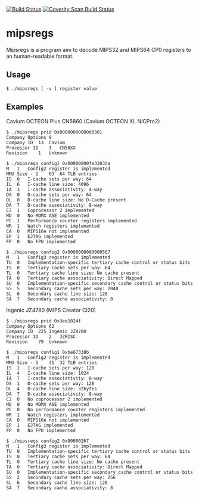 [![Build Status](https://travis-ci.org/0intro/mipsregs.svg?branch=master)](https://travis-ci.org/0intro/mipsregs)
[![Coverity Scan Build Status](https://scan.coverity.com/projects/10202/badge.svg)](https://scan.coverity.com/projects/10202)

mipsregs
========

Mipsregs is a program aim to decode MIPS32 and MIPS64 CP0 registers to an human-readable format.

Usage
-----

```
$ ./mipsregs [ -v ] register value
```

Examples
-------

Cavium OCTEON Plus CN5860 (Cavium OCTEON XL NICPro2)

```
$ ./mipsregs prid 0x00000000000d0301
Company Options	0
Company ID	13	Cavium
Processor ID	3	CN58XX
Revision	1	Unknown
```

```
$ ./mipsregs config1 0x00000000fe3303da
M	1	Config2 register is implemented
MMU Size - 1	63	64 TLB entries
IS	0	I-cache sets per way: 64
IL	6	I-cache line size: 4096
IA	3	I-cache associativity: 4-way
DS	0	D-cache sets per way: 64
DL	0	D-cache line size: No D-Cache present
DA	7	D-cache associativity: 8-way
C2	1	Coprocessor 2 implemented
MD	0	No MDMX ASE implemented
PC	1	Performance counter registers implemented
WR	1	Watch registers implemented
CA	0	MIPS16e not implemented
EP	1	EJTAG implemented
FP	0	No FPU implemented
```

```
$ ./mipsregs config2 0x0000000080000567
M	1	Config3 register is implemented
TU	0	Implementation-specific tertiary cache control or status bits
TS	0	Tertiary cache sets per way: 64
TL	0	Tertiary cache line size: No cache present
TA	0	Tertiary cache associativity: Direct Mapped
SU	0	Implementation-specific secondary cache control or status bits
SS	5	Secondary cache sets per way: 2048
SL	6	Secondary cache line size: 128
SA	7	Secondary cache associativity: 8
```

Ingenic JZ4780 (MIPS Creator CI20)

```
$ ./mipsregs prid 0x3ee1024f
Company Options	62
Company ID	225	Ingenic JZ4780
Processor ID	2	JZRISC
Revision	79	Unknown
```

```
$ ./mipsregs config1 0xbe67338b
M	1	Config2 register is implemented
MMU Size - 1	31	32 TLB entries
IS	1	I-cache sets per way: 128
IL	4	I-cache line size: 1024
IA	7	I-cache associativity: 8-way
DS	1	D-cache sets per way: 128
DL	4	D-cache line size: 32bytes
DA	7	D-cache associativity: 8-way
C2	0	No coprocessor 2 implemented
MD	0	No MDMX ASE implemented
PC	0	No performance counter registers implemented
WR	1	Watch registers implemented
CA	0	MIPS16e not implemented
EP	1	EJTAG implemented
FP	0	No FPU implemented
```

```
$ ./mipsregs config2 0x80000267
M	1	Config3 register is implemented
TU	0	Implementation-specific tertiary cache control or status bits
TS	0	Tertiary cache sets per way: 64
TL	0	Tertiary cache line size: No cache present
TA	0	Tertiary cache associativity: Direct Mapped
SU	0	Implementation-specific secondary cache control or status bits
SS	2	Secondary cache sets per way: 256
SL	6	Secondary cache line size: 128
SA	7	Secondary cache associativity: 8
```
